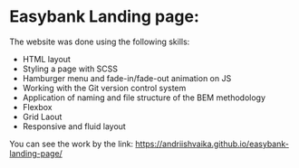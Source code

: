 # Easybank Landing page:

The website was done using the following skills:

- HTML layout
- Styling a page with SCSS
- Hamburger menu and fade-in/fade-out animation on JS
- Working with the Git version control system
- Application of naming and file structure of the BEM methodology
- Flexbox
- Grid Laout
- Responsive and fluid layout

You can see the work by the link: https://andriishvaika.github.io/easybank-landing-page/
